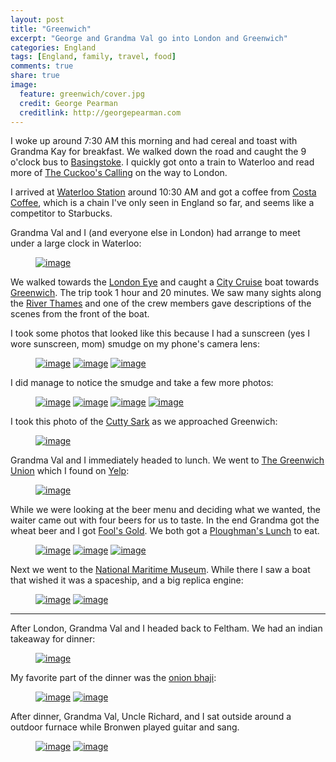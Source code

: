 ```yaml
---
layout: post
title: "Greenwich"
excerpt: "George and Grandma Val go into London and Greenwich"
categories: England
tags: [England, family, travel, food]
comments: true
share: true
image:
  feature: greenwich/cover.jpg
  credit: George Pearman
  creditlink: http://georgepearman.com
---
```


I woke up around 7:30 AM this morning and had cereal and toast with Grandma Kay
for breakfast.  We walked down the road and caught the 9 o'clock bus to
[Basingstoke](https://en.wikipedia.org/wiki/Basingstoke).  I quickly got onto
a train to Waterloo and read more of [The Cuckoo's
Calling](https://en.wikipedia.org/wiki/The_Cuckoo%27s_Calling) on the way to
London.

I arrived at [Waterloo
Station](https://en.wikipedia.org/wiki/London_Waterloo_station) around 10:30 AM
and got a coffee from [Costa Coffee](http://www.costa.co.uk), which is a chain
I've only seen in England so far, and seems like a competitor to Starbucks.

Grandma Val and I (and everyone else in London) had arrange to meet under
a large clock in Waterloo:

<figure>
	<a href="{{site.url}}/images/greenwich/1.jpg" title="Big clock at Waterloo Station"><img src="{{site.url}}/images/greenwich/1.jpg" alt="image"></a>
</figure>

We walked towards the [London Eye](https://en.wikipedia.org/wiki/London_Eye)
and caught a [City Cruise](http://www.citycruises.com/city-cruises-experiences-special-offers.aspx?gclid=COWglavv0sYCFYLJtAodQzcHRg) boat towards [Greenwich](https://en.wikipedia.org/wiki/Greenwich).  The trip took 1 hour and 20 minutes.  We saw many sights along the [River Thames](https://en.wikipedia.org/wiki/River_Thames) and one of the crew members gave descriptions of the scenes from the front of the boat.

I took some photos that looked like this because I had a sunscreen (yes I wore
sunscreen, mom) smudge on my phone's camera lens:

<figure class="third">
	<a href="{{site.url}}/images/greenwich/3.jpg" title="HMS Belfast with Sunscreen Smudge"><img src="{{site.url}}/images/greenwich/3.jpg" alt="image"></a>
	<a href="{{site.url}}/images/greenwich/4.jpg" title="Tower Bridge with Sunscreen Smudge"><img src="{{site.url}}/images/greenwich/4.jpg" alt="image"></a>
	<a href="{{site.url}}/images/greenwich/5.jpg" title="Tower of London with Sunscreen Smudge"><img src="{{site.url}}/images/greenwich/5.jpg" alt="image"></a>
</figure>

I did manage to notice the smudge and take a few more photos:

<figure class="half">
	<a href="{{site.url}}/images/greenwich/2.jpg" title="Saint Paul's Catherdral"><img src="{{site.url}}/images/greenwich/2.jpg" alt="image"></a>
	<a href="{{site.url}}/images/greenwich/6.jpg" title="Tower Bridge"><img src="{{site.url}}/images/greenwich/6.jpg" alt="image"></a>
	<a href="{{site.url}}/images/greenwich/7.jpg" title="Mayors Office"><img src="{{site.url}}/images/greenwich/7.jpg" alt="image"></a>
	<a href="{{site.url}}/images/greenwich/8.jpg" title="Don't remember what this is"><img src="{{site.url}}/images/greenwich/8.jpg" alt="image"></a>
</figure>

I took this photo of the [Cutty Sark](https://en.wikipedia.org/wiki/Cutty_Sark) as we approached Greenwich:

<figure>
	<a href="{{site.url}}/images/greenwich/9.jpg" title="Cutty Sark from the Thames"><img src="{{site.url}}/images/greenwich/9.jpg" alt="image"></a>
</figure>

Grandma Val and I immediately headed to lunch.  We went to [The Greenwich
Union](http://www.greenwichunion.com) which I found on [Yelp](http://www.yelp.co.uk/biz/the-greenwich-union-london):

<figure>
	<a href="{{site.url}}/images/greenwich/13.jpg" title="The Greenwich Union"><img src="{{site.url}}/images/greenwich/13.jpg" alt="image"></a>
</figure>

While we were looking at the beer menu and deciding what we wanted, the waiter
came out with four beers for us to taste.  In the end Grandma got the wheat
beer and I got [Fool's Gold](http://www.meantimebrewing.com/our-beers/limited-edition/beer/shortlist-fools-gold/).  We both got a [Ploughman's Lunch](https://en.wikipedia.org/wiki/Ploughman%27s_lunch) to eat.

<figure class="third">
	<a href="{{site.url}}/images/greenwich/10.jpg" title="The Greenwich Union"><img src="{{site.url}}/images/greenwich/10.jpg" alt="image"></a>
	<a href="{{site.url}}/images/greenwich/11.jpg" title="The Greenwich Union"><img src="{{site.url}}/images/greenwich/11.jpg" alt="image"></a>
	<a href="{{site.url}}/images/greenwich/12.jpg" title="Ploughman's Lunch"><img src="{{site.url}}/images/greenwich/12.jpg" alt="image"></a>
</figure>

Next we went to the [National Maritime Museum](https://en.wikipedia.org/wiki/National_Maritime_Museum).  While there I saw a boat that wished it was a spaceship, and a big replica engine:

<figure class="half">
	<a href="{{site.url}}/images/greenwich/14.jpg" title="Spaceship Boat"><img src="{{site.url}}/images/greenwich/14.jpg" alt="image"></a>
	<a href="{{site.url}}/images/greenwich/15.jpg" title="Big Engine"><img src="{{site.url}}/images/greenwich/15.jpg" alt="image"></a>
</figure>

---

After London, Grandma Val and I headed back to Feltham.  We had an indian
takeaway for dinner:

<figure>
	<a href="{{site.url}}/images/greenwich/18.jpg" title="Indian Takeaway"><img src="{{site.url}}/images/greenwich/18.jpg" alt="image"></a>
</figure>

My favorite part of the dinner was the [onion bhaji](http://www.bbc.co.uk/food/recipes/onionbhaji_85976):

<figure class="half">
	<a href="{{site.url}}/images/greenwich/19.jpg" title="Indian Takeaway Selfie"><img src="{{site.url}}/images/greenwich/19.jpg" alt="image"></a>
	<a href="{{site.url}}/images/greenwich/20.jpg" title="Onion Bhaji"><img src="{{site.url}}/images/greenwich/20.jpg" alt="image"></a>
</figure>

After dinner, Grandma Val, Uncle Richard, and I sat outside around a outdoor
furnace while Bronwen played guitar and sang.

<figure class="half">
	<a href="{{site.url}}/images/greenwich/21.jpg" title="Sitting Outside"><img src="{{site.url}}/images/greenwich/21.jpg" alt="image"></a>
	<a href="{{site.url}}/images/greenwich/22.jpg" title="Sitting Outside"><img src="{{site.url}}/images/greenwich/22.jpg" alt="image"></a>
</figure>
